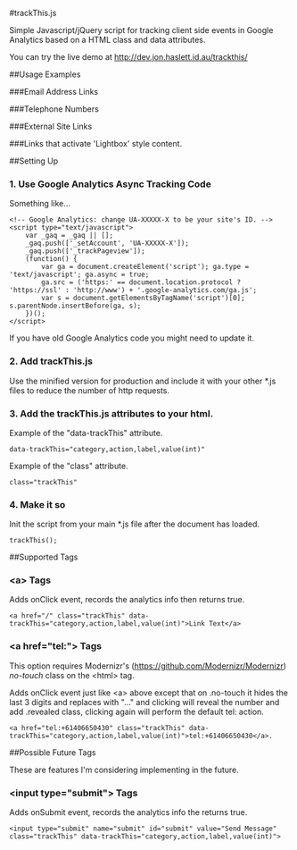 #trackThis.js

Simple Javascript/jQuery script for tracking client side events in Google Analytics based on a HTML class and data attributes.

You can try the live demo at http://dev.jon.haslett.id.au/trackthis/

##Usage Examples

###Email Address Links

###Telephone Numbers

###External Site Links

###Links that activate 'Lightbox' style content.

##Setting Up

### 1. Use Google Analytics Async Tracking Code

Something like…
	
	<!-- Google Analytics: change UA-XXXXX-X to be your site's ID. -->
    <script type="text/javascript">
		var _gaq = _gaq || [];
		_gaq.push(['_setAccount', 'UA-XXXXX-X']);
		_gaq.push(['_trackPageview']);
		(function() {
			var ga = document.createElement('script'); ga.type = 'text/javascript'; ga.async = true;
			ga.src = ('https:' == document.location.protocol ? 'https://ssl' : 'http://www') + '.google-analytics.com/ga.js';
			var s = document.getElementsByTagName('script')[0]; s.parentNode.insertBefore(ga, s);
		})();
	</script>
		
If you have old Google Analytics code you might need to update it.
		
### 2. Add trackThis.js

Use the minified version for production and include it with your other *.js files to reduce the number of http requests.

### 3. Add the trackThis.js attributes to your html.

Example of the "data-trackThis" attribute.

	data-trackThis="category,action,label,value(int)"
	
Example of the "class" attribute.

	class="trackThis"
	
### 4. Make it so

Init the script from your main *.js file after the document has loaded.

	trackThis();

##Supported Tags

### \<a> Tags

Adds onClick event, records the analytics info then returns true.
	
	<a href="/" class="trackThis" data-trackThis="category,action,label,value(int)">Link Text</a>
	
### \<a href="tel:"> Tags

This option requires Modernizr's (https://github.com/Modernizr/Modernizr) *no-touch* class on the \<html> tag.

Adds onClick event just like \<a> above except that on .no-touch it hides the last 3 digits and replaces with "..." and clicking will reveal the number and add .revealed class, clicking again will perform the default tel: action.
	
	<a href="tel:+61406650430" class="trackThis" data-trackThis="category,action,label,value(int)">tel:+61406650430</a>.
	
##Possible Future Tags

These are features I'm considering implementing in the future.
	
### \<input type="submit"> Tags

Adds onSubmit event, records the analytics info the returns true.
	
	<input type="submit" name="submit" id="submit" value="Send Message" class="trackThis" data-trackThis="category,action,label,value(int)">


